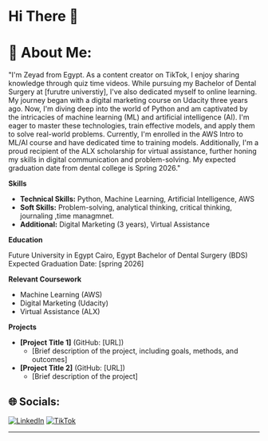 # Hi There 👋

# 💫 About Me:
"I'm Zeyad from Egypt. As a content creator on TikTok, I enjoy sharing knowledge through quiz time videos. While pursuing my Bachelor of Dental Surgery at [furutre universtiy], I've also dedicated myself to online learning. My journey began with a digital marketing course on Udacity three years ago. Now, I'm diving deep into the world of Python and am captivated by the intricacies of machine learning (ML) and artificial intelligence (AI). I'm eager to master these technologies, train effective models, and apply them to solve real-world problems. Currently, I'm enrolled in the AWS Intro to ML/AI course and have dedicated time to training models. Additionally, I'm a proud recipient of the ALX scholarship for virtual assistance, further honing my skills in digital communication and problem-solving. My expected graduation date from dental college is Spring 2026."

**Skills**

* **Technical Skills:** Python, Machine Learning, Artificial Intelligence, AWS
* **Soft Skills:** Problem-solving, analytical thinking, critical thinking, journaling ,time managmnet.
* **Additional:** Digital Marketing (3 years), Virtual Assistance

**Education**

Future University in Egypt
Cairo, Egypt
Bachelor of Dental Surgery (BDS)
Expected Graduation Date: [spring 2026]

**Relevant Coursework**

* Machine Learning (AWS)
* Digital Marketing (Udacity)
* Virtual Assistance (ALX)

**Projects**

* **[Project Title 1]** (GitHub: [URL])
  * [Brief description of the project, including goals, methods, and outcomes]
* **[Project Title 2]** (GitHub: [URL])
  * [Brief description of the project]



## 🌐 Socials:
[![LinkedIn](https://img.shields.io/badge/LinkedIn-%230077B5.svg?logo=linkedin&logoColor=white)](https://linkedin.com/in/https://www.linkedin.com/in/zead-tamer-1a93a4224 ) [![TikTok](https://img.shields.io/badge/TikTok-%23000000.svg?logo=TikTok&logoColor=white)](https://tiktok.com/@https://www.tiktok.com/@quizmasterhd0?is_from_webapp=1&sender_device=pc ) 




---

